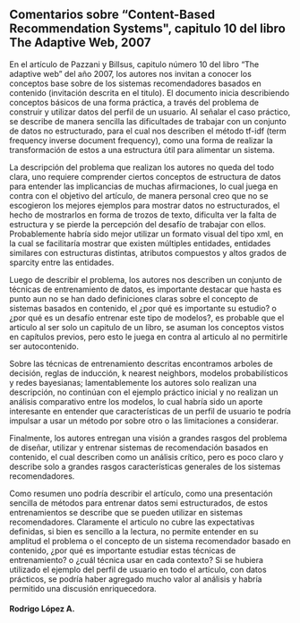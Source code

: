 <h2>Comentarios sobre “Content-Based Recommendation Systems", capitulo 10 del libro The Adaptive Web, 2007</h2>
<p>En el artículo de Pazzani y Billsus, capitulo número 10 del libro “The adaptive web” del año 2007, los autores nos invitan a conocer los conceptos base sobre de los sistemas recomendadores basados en contenido (invitación descrita en el titulo). El documento inicia describiendo conceptos básicos de una forma práctica, a través del problema de construir y utilizar datos del perfil de un usuario. Al señalar el caso práctico, se describe de manera sencilla las dificultades de trabajar con un conjunto de datos no estructurado, para el cual nos describen el método tf-idf (term frequency inverse document frequency), como una forma de realizar la transformación de estos a una estructura útil para alimentar un sistema.</p>
<p>La descripción del problema que realizan los autores no queda del todo clara, uno requiere comprender ciertos conceptos de estructura de datos para entender las implicancias de muchas afirmaciones, lo cual juega en contra con el objetivo del artículo, de manera personal creo que no se escogieron los mejores ejemplos para mostrar datos no estructurados, el hecho de mostrarlos en forma de trozos de texto, dificulta ver la falta de estructura y se pierde la percepción del desafío de trabajar con ellos. Probablemente habría sido mejor utilizar un formato visual del tipo xml, en la cual se facilitaría mostrar que existen múltiples entidades, entidades similares con estructuras distintas, atributos compuestos y altos grados de sparcity entre las entidades.</p>
<p>Luego de describir el problema, los autores nos describen un conjunto de técnicas de entrenamiento de datos, es importante destacar que hasta es punto aun no se han dado definiciones claras sobre el concepto de sistemas basados en contenido, el ¿por qué es importante su estudio? o ¿por qué es un desafío entrenar este tipo de modelos?, es probable que el articulo al ser solo un capitulo de un libro, se asuman los conceptos vistos en capítulos previos, pero esto le juega en contra al articulo al no permitirle ser autocontenido.</p>
<p>Sobre las técnicas de entrenamiento descritas encontramos arboles de decisión, reglas de inducción, k nearest neighbors, modelos probabilísticos y redes bayesianas; lamentablemente los autores solo realizan una descripción, no continúan con el ejemplo práctico inicial y no realizan un análisis comparativo entre los modelos, lo cual habría sido un aporte interesante en entender que características de un perfil de usuario te podría impulsar a usar un método por sobre otro o las limitaciones a considerar.</p>
<p>Finalmente, los autores entregan una visión a grandes rasgos del problema de diseñar, utilizar y entrenar sistemas de recomendación basados en contenido, el cual describen como un análisis crítico, pero es poco claro y describe solo a grandes rasgos características generales de los sistemas recomendadores.</p>
<p>Como resumen uno podría describir el artículo, como una presentación sencilla de métodos para entrenar datos semi estructurados, de estos entrenamientos se describe que se pueden utilizar en sistemas recomendadores. Claramente el articulo no cubre las expectativas definidas, si bien es sencillo a la lectura, no permite entender en su amplitud el problema o el concepto de un sistema recomendador basado en contenido, ¿por qué es importante estudiar estas técnicas de entrenamiento? o ¿cuál técnica usar en cada contexto? Si se hubiera utilizado el ejemplo del perfil de usuario en todo el artículo, con datos prácticos, se podría haber agregado mucho valor al análisis y habría permitido una discusión enriquecedora.</p>

<h4>Rodrigo López A.</h4>
